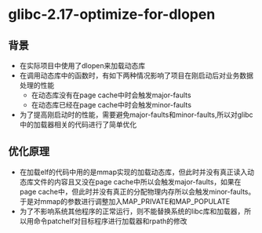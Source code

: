 # glibc-2.17-optimize-for-dlopen
## 背景
* 在实际项目中使用了dlopen来加载动态库
* 在调用动态库中的函数时，有如下两种情况影响了项目在刚启动后对业务数据处理的性能
  * 在动态库没有在page cache中时会触发major-faults
  * 在动态库已经在page cache中时会触发minor-faults
* 为了提高刚启动时的性能，需要避免major-faults和minor-faults,所以对glibc中的加载器相关的代码进行了简单优化
## 优化原理
* 在加载elf的代码中用的是mmap实现的加载动态库，但此时并没有真正读入动态库文件的内容且又没在page cache中所以会触发major-faults，如果在page cache中，但此时并没有真正的分配物理内存所以会触发minor-faults。于是对mmap的参数进行调整加入MAP_PRIVATE和MAP_POPULATE
* 为了不影响系统其他程序的正常运行，则不能替换系统的libc库和加载器，所以用命令patchelf对目标程序进行加载器和rpath的修改
